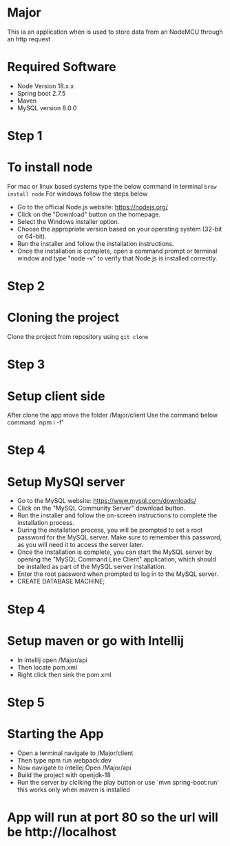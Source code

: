 # Major

This ia an application when is used to store data from an NodeMCU through an http request


# Required Software
* Node Version 18.x.x
* Spring boot 2.7.5
* Maven
* MySQL version 8.0.0

# Step 1
# To install node 
For mac or linux based systems type the below command in terminal
` brew install node `
For windows follow the steps below 
* Go to the official Node.js website: https://nodejs.org/
* Click on the "Download" button on the homepage.
* Select the Windows installer option.
* Choose the appropriate version based on your operating system (32-bit or 64-bit).
* Run the installer and follow the installation instructions.
* Once the installation is complete, open a command prompt or terminal window and type "node -v" to verify that Node.js is installed correctly.

# Step 2
# Cloning the project
Clone the project from repository using `git clone`

# Step 3
# Setup client side
After clone the app move the folder /Major/client
Use the command below command 
`npm i -f'

# Step 4 
# Setup MySQl server
* Go to the MySQL website: https://www.mysql.com/downloads/
* Click on the "MySQL Community Server" download button.
* Run the installer and follow the on-screen instructions to complete the installation process.
* During the installation process, you will be prompted to set a root password for the MySQL server. Make sure to remember this password, as you will need it to access the server later.
* Once the installation is complete, you can start the MySQL server by opening the "MySQL Command Line Client" application, which should be installed as part of the MySQL server installation.
* Enter the root password when prompted to log in to the MySQL server.
* CREATE DATABASE MACHINE;

# Step 4
# Setup maven or go with Intellij
* In intellij open /Major/api
* Then locate pom.xml
* Right click then sink the pom.xml

# Step 5 
# Starting the App
* Open a terminal navigate to /Major/client
* Then type npm run webpack:dev
* Now navigate to intellej Open /Major/api
* Build the project with openjdk-18
* Run the server by clciking the play button or use `mvn spring-boot:run' this works only when maven is installed

# App will run at port 80 so the url will be http://localhost

